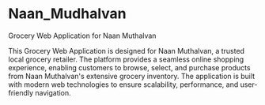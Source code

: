 # Naan_Mudhalvan
Grocery Web Application for Naan Muthalvan

This Grocery Web Application is designed for Naan Muthalvan, a trusted local grocery retailer. The platform provides a seamless online shopping experience, enabling customers to browse, select, and purchase products from Naan Muthalvan's extensive grocery inventory. The application is built with modern web technologies to ensure scalability, performance, and user-friendly navigation.
